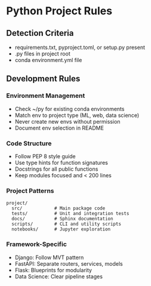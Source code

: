 # Python Project Rules

## Detection Criteria

- requirements.txt, pyproject.toml, or setup.py present
- .py files in project root
- conda environment.yml file

## Development Rules

### Environment Management

- Check ~/py for existing conda environments
- Match env to project type (ML, web, data science)
- Never create new envs without permission
- Document env selection in README

### Code Structure

- Follow PEP 8 style guide
- Use type hints for function signatures
- Docstrings for all public functions
- Keep modules focused and < 200 lines

### Project Patterns

```
project/
  src/            # Main package code
  tests/          # Unit and integration tests
  docs/           # Sphinx documentation
  scripts/        # CLI and utility scripts
  notebooks/      # Jupyter exploration
```

### Framework-Specific

- Django: Follow MVT pattern
- FastAPI: Separate routers, services, models
- Flask: Blueprints for modularity
- Data Science: Clear pipeline stages
